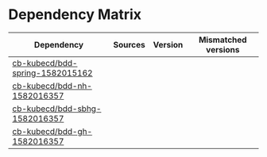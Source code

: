 # Dependency Matrix

Dependency | Sources | Version | Mismatched versions
---------- | ------- | ------- | -------------------
[cb-kubecd/bdd-spring-1582015162](https://github.com/cb-kubecd/bdd-spring-1582015162.git) |  | []() | 
[cb-kubecd/bdd-nh-1582016357](https://github.com/cb-kubecd/bdd-nh-1582016357.git) |  | []() | 
[cb-kubecd/bdd-sbhg-1582016357](https://github.com/cb-kubecd/bdd-sbhg-1582016357.git) |  | []() | 
[cb-kubecd/bdd-gh-1582016357](https://github.com/cb-kubecd/bdd-gh-1582016357.git) |  | []() | 
